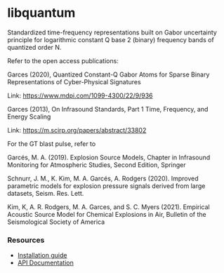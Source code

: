 # libquantum
Standardized time-frequency representations 
built on Gabor uncertainty principle for 
logarithmic constant Q base 2 (binary) frequency bands 
of quantized order N.

Refer to the open access publications:

Garces (2020), Quantized Constant-Q Gabor Atoms for 
Sparse Binary Representations of Cyber-Physical Signatures

Link: https://www.mdpi.com/1099-4300/22/9/936

Garces (2013), On Infrasound Standards, Part 1 
Time, Frequency, and Energy Scaling

Link: https://m.scirp.org/papers/abstract/33802

For the GT blast pulse, refer to

Garcés, M. A. (2019). Explosion Source Models,
Chapter in Infrasound Monitoring for Atmospheric Studies,
Second Edition, Springer

Schnurr, J. M., K. Kim, M. A. Garcés, A. Rodgers (2020). 
Improved parametric models for explosion pressure signals 
derived from large datasets, 
Seism. Res. Lett.

Kim, K, A. R. Rodgers, M. A. Garces, and S. C. Myers (2021).
Empirical Acoustic Source Model for Chemical Explosions in Air,
Bulletin of the Seismological Society of America

### Resources

- [Installation guide](docs#libquantum-installation)
- [API Documentation](https://redvoxinc.github.io/libquantum/)
